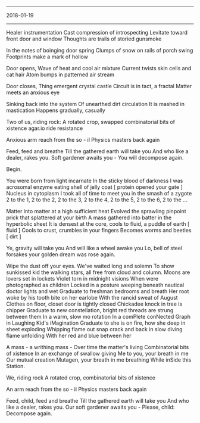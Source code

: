 **********
2018-01-19
**********

Healer instrumentation
Cast compression of introspecting
Levitate toward front door and window
Thoughts are trails of storied gunsmoke

In the notes of boinging door spring
Clumps of snow on rails of porch swing
Footprints make a mark of hollow

Door opens,
Wave of heat and cool air mixture
Current twists skin cells and cat hair
Atom bumps in patterned air stream

Door closes,
Thing emergent crystal castle
Circuit is in tact, a fractal
Matter meets an anxious eye

Sinking back into the system
Of unearthed dirt circulation
It is mashed in mastication
Happens gradually, casually

Two of us, riding rock:
A rotated crop, swapped
combinatorial bits of xistence
agar.io ride resistance

Anxious arm reach from the so - il
Physics masters back again

Feed, feed and breathe
Till the gathered earth will take you
And who like a dealer, rakes you.
Soft gardener awaits you -
You will decompose again.

Begin.

You were born from light incarnate
In the sticky blood of darkness
I was acrosomal enzyme eating shell of jelly coat
[ protein opened your gate ]
Nucleus in cytoplasm
I took all of time to meet you in the smash of a zygote
2 to the 1, 2 to the 2, 2 to the 3, 2 to the 4, 2 to the 5, 2 to the 6, 2 to the ...

Matter into matter at a high sufficient heat
Evolved the sprawling pinpoint prick that splattered at your birth
A mass gathered into batter in the hyperbolic sheet
It is densest at the core, cools to fluid, a puddle of earth
[ fluid ]
Cools to crust, crumbles in your fingers
Becomes worms and beetles
[ dirt ]

Ye, gravity will take you
And will like a wheel awake you
Lo, bell of steel forsakes your golden dream was rose again.

Wipe the dust off your eyes. We've waited long and solemn
To show sunkissed kid the walking stars, all free from cloud and column.
Moons are lovers set in lockets
Violet torn in midnight visions
When were photographed as children
Locked in a posture weeping beneath nautical doctor lights and wet
Graduate to freshman bedrooms and breath
Her root woke by his tooth bite on her earlobe
With the rancid sweat of August
Clothes on floor, closet door is tightly closed
Chickadee knock in tree is chipper
Graduate to new constellation, bright red threads are strung between them
In a warm, slow mo rotation
In a comPlete conNected Graph in Laughing Kid's iMagination
Graduate to she is on fire, how she deep in sheet exploding
Whipping flame out snap crack and back in slow diving flame unfolding
With her red and blue between her

A mass - a writhing mass -
Over time the matter's living
Combinatorial bits of xistence
In an exchange of swallow giving
Me to you, your breath in me
Our mutual creation
Mutagen, your breath in me
breathing While inSide this Station.

We, riding rock
A rotated crop, combinatorial bits of xistence

An arm reach from the so - il
Physics masters back again

Feed, child, feed and breathe
Till the gathered earth will take you
And who like a dealer, rakes you.
Our soft gardener awaits you - Please, child: Decompose again.
